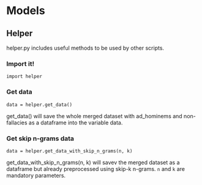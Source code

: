 # Models

## Helper

helper.py includes useful methods to be used by other scripts.

### Import it!
```
import helper
```

### Get data
```
data = helper.get_data()
``` 
get_data() will save the whole merged dataset with ad_hominems and non-fallacies as a dataframe into the variable data. 

### Get skip n-grams data
```
data = helper.get_data_with_skip_n_grams(n, k)
``` 
get_data_with_skip_n_grams(n, k) will savev the merged dataset as a dataframe but already preprocessed using skip-k n-grams. ```n``` and ```k``` are mandatory parameters.
